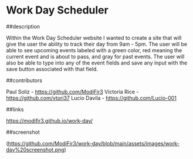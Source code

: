 # Work Day Scheduler

##description

Within the Work Day Scheduler website I wanted to create a site that will give the user the ability to track their day from 9am - 5pm. The user will be able to see upcoming events labeled with a green color, red meaning the current event and is about to pass, and gray for past events. The user will also be able to type into any of the event fields and save any input with the save button associated with that field.

##contributors

Paul Soliz -  https://github.com/ModiFir3
Victoria Rice - https://github.com/vtori37
Lucio Davila - https://github.com/Lucio-001

##links

https://modifir3.github.io/work-day/

##screenshot

(https://github.com/ModiFir3/work-day/blob/main/assets/images/work-day%20screenshot.png)

